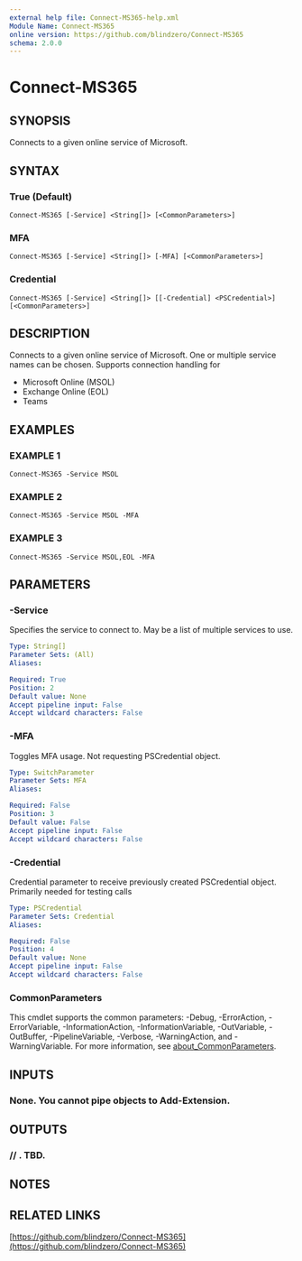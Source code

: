 ```yaml
---
external help file: Connect-MS365-help.xml
Module Name: Connect-MS365
online version: https://github.com/blindzero/Connect-MS365
schema: 2.0.0
---
```


# Connect-MS365

## SYNOPSIS
Connects to a given online service of Microsoft.

## SYNTAX

### True (Default)
```
Connect-MS365 [-Service] <String[]> [<CommonParameters>]
```

### MFA
```
Connect-MS365 [-Service] <String[]> [-MFA] [<CommonParameters>]
```

### Credential
```
Connect-MS365 [-Service] <String[]> [[-Credential] <PSCredential>] [<CommonParameters>]
```

## DESCRIPTION
Connects to a given online service of Microsoft.
One or multiple service names can be chosen.
Supports connection handling for
- Microsoft Online (MSOL)
- Exchange Online (EOL)
- Teams

## EXAMPLES

### EXAMPLE 1
```
Connect-MS365 -Service MSOL
```

### EXAMPLE 2
```
Connect-MS365 -Service MSOL -MFA
```

### EXAMPLE 3
```
Connect-MS365 -Service MSOL,EOL -MFA
```

## PARAMETERS

### -Service
Specifies the service to connect to.
May be a list of multiple services to use.

```yaml
Type: String[]
Parameter Sets: (All)
Aliases:

Required: True
Position: 2
Default value: None
Accept pipeline input: False
Accept wildcard characters: False
```

### -MFA
Toggles MFA usage.
Not requesting PSCredential object.

```yaml
Type: SwitchParameter
Parameter Sets: MFA
Aliases:

Required: False
Position: 3
Default value: False
Accept pipeline input: False
Accept wildcard characters: False
```

### -Credential
Credential parameter to receive previously created PSCredential object.
Primarily needed for testing calls

```yaml
Type: PSCredential
Parameter Sets: Credential
Aliases:

Required: False
Position: 4
Default value: None
Accept pipeline input: False
Accept wildcard characters: False
```

### CommonParameters
This cmdlet supports the common parameters: -Debug, -ErrorAction, -ErrorVariable, -InformationAction, -InformationVariable, -OutVariable, -OutBuffer, -PipelineVariable, -Verbose, -WarningAction, and -WarningVariable. For more information, see [about_CommonParameters](http://go.microsoft.com/fwlink/?LinkID=113216).

## INPUTS

### None. You cannot pipe objects to Add-Extension.
## OUTPUTS

### // <OBJECTTYPE>. TBD.
## NOTES

## RELATED LINKS

[https://github.com/blindzero/Connect-MS365](https://github.com/blindzero/Connect-MS365)

